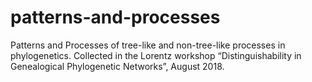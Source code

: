 # patterns-and-processes
Patterns and Processes of tree-like and non-tree-like processes in phylogenetics.
Collected in the Lorentz workshop “Distinguishability in Genealogical Phylogenetic Networks”, August 2018.
